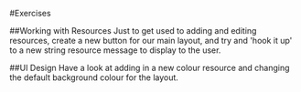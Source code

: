 #Exercises

##Working with Resources
Just to get used to adding and editing resources, create a new button for our main layout, and try and 'hook it up' to a new string resource message to display to the user.

##UI Design
Have a look at adding in a new colour resource and changing the default background colour for the layout.  


